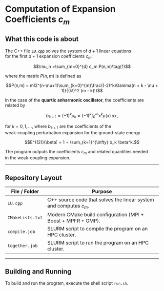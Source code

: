 # Computation of Expansion Coefficients $c_m$

## What this code is about

The C++ file **`LU.cpp`** solves the system of $d+1$ linear equations  
for the first $d+1$ expansion coefficients $c_m$:

$$\mu_n =\sum_{m=0}^{d} c_m P(n,m)\tag{1}$$

where the matrix $P(n,m)$ is defined as


$$P(n,m) = m!2^{n-\nu+1}\sum_{k=0}^{m}\frac{(-2)^k\Gamma(n + k - \nu + 1)}{(k!)^2 (m - k)!}$$


In the case of the **quartic anharmonic oscillator**, the coefficients are related by


$$b_{k+1} = (-1)^k \mu_k = (-1)^k \int_{0}^{\infty} x^k \rho(x)\,dx,$$

for $k = 0, 1, \dots$, where $b_{k+1}$ are the coefficients of the  
weak-coupling perturbation expansion for the ground-state energy

$$E^{(2)}(\beta) = 1 + \sum_{k=1}^{\infty} b_k \beta^k.$$

The program outputs the coefficients $c_m$ and related quantities needed  
in the weak-coupling expansion.

---

## Repository Layout

| File / Folder     | Purpose                                                                 |
|-------------------|-------------------------------------------------------------------------|
| `LU.cpp`          | C++ source code that solves the linear system and computes $c_m$.     |
| `CMakeLists.txt`  | Modern CMake build configuration (MPI + Boost + MPFR + GMP).            |
| `compile.job`     | SLURM script to compile the program on an HPC cluster.                  |
| `together.job`    | SLURM script to run the program on an HPC cluster.                      |

---

## Building and Running
To build and run the program, execute the shell script `run.sh`. 

